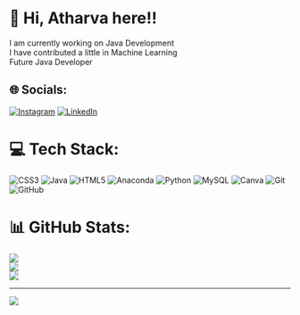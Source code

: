 # 💫 Hi, Atharva here!!
I am currently working on Java Development<br>I have contributed a little in Machine Learning<br>Future Java Developer


## 🌐 Socials:
[![Instagram](https://img.shields.io/badge/Instagram-%23E4405F.svg?logo=Instagram&logoColor=white)](https://instagram.com/atharva_k__15) [![LinkedIn](https://img.shields.io/badge/LinkedIn-%230077B5.svg?logo=linkedin&logoColor=white)](https://linkedin.com/in/atharva-kunde-375675229) 

# 💻 Tech Stack:
![CSS3](https://img.shields.io/badge/css3-%231572B6.svg?style=for-the-badge&logo=css3&logoColor=white) ![Java](https://img.shields.io/badge/java-%23ED8B00.svg?style=for-the-badge&logo=openjdk&logoColor=white) ![HTML5](https://img.shields.io/badge/html5-%23E34F26.svg?style=for-the-badge&logo=html5&logoColor=white) ![Anaconda](https://img.shields.io/badge/Anaconda-%2344A833.svg?style=for-the-badge&logo=anaconda&logoColor=white) ![Python](https://img.shields.io/badge/python-3670A0?style=for-the-badge&logo=python&logoColor=ffdd54) ![MySQL](https://img.shields.io/badge/mysql-4479A1.svg?style=for-the-badge&logo=mysql&logoColor=white) ![Canva](https://img.shields.io/badge/Canva-%2300C4CC.svg?style=for-the-badge&logo=Canva&logoColor=white) ![Git](https://img.shields.io/badge/git-%23F05033.svg?style=for-the-badge&logo=git&logoColor=white) ![GitHub](https://img.shields.io/badge/github-%23121011.svg?style=for-the-badge&logo=github&logoColor=white)
# 📊 GitHub Stats:
![](https://github-readme-stats.vercel.app/api?username=atharva-151103&theme=radical&hide_border=false&include_all_commits=false&count_private=false)<br/>
![](https://github-readme-streak-stats.herokuapp.com/?user=atharva-151103&theme=radical&hide_border=false)<br/>
![](https://github-readme-stats.vercel.app/api/top-langs/?username=atharva-151103&theme=radical&hide_border=false&include_all_commits=false&count_private=false&layout=compact)

---
[![](https://visitcount.itsvg.in/api?id=atharva-151103&icon=0&color=0)](https://visitcount.itsvg.in)

<!-- Proudly created with GPRM ( https://gprm.itsvg.in ) -->
